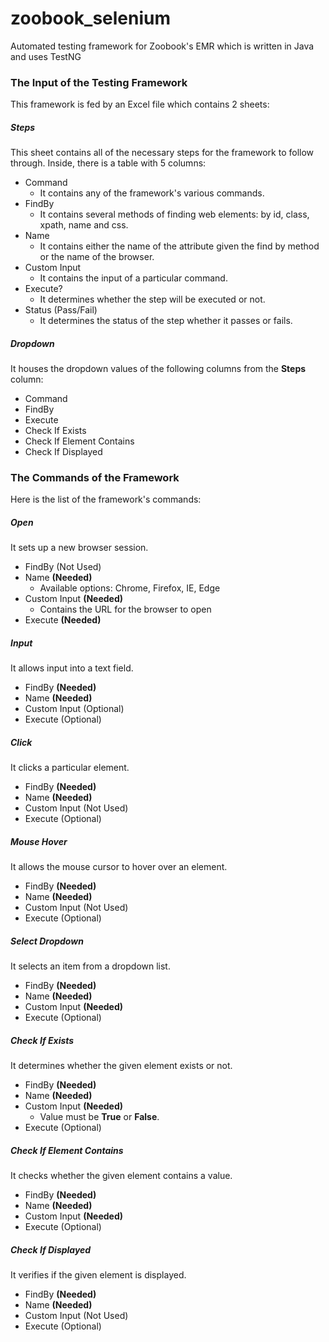 # zoobook_selenium
Automated testing framework for Zoobook's EMR which is written in Java and uses TestNG

### The Input of the Testing Framework
This framework is fed by an Excel file which contains 2 sheets:

##### Steps
This sheet contains all of the necessary steps for the framework to follow through. Inside, there is a table with 5 columns:

- Command
  - It contains any of the framework's various commands.
- FindBy
  - It contains several methods of finding web elements: by id, class, xpath, name and css.
- Name
  - It contains either the name of the attribute given the find by method or the name of the browser.
- Custom Input
  - It contains the input of a particular command.
- Execute?
  - It determines whether the step will be executed or not.
- Status (Pass/Fail)
  - It determines the status of the step whether it passes or fails.

##### Dropdown
It houses the dropdown values of the following columns from the **Steps** column: 

- Command
- FindBy
- Execute
- Check If Exists
- Check If Element Contains
- Check If Displayed

### The Commands of the Framework
Here is the list of the framework's commands:

##### Open
It sets up a new browser session.
- FindBy (Not Used)
- Name **(Needed)** 
  - Available options: Chrome, Firefox, IE, Edge
- Custom Input **(Needed)**
  - Contains the URL for the browser to open
- Execute **(Needed)**

##### Input
It allows input into a text field.
- FindBy **(Needed)**
- Name **(Needed)** 
- Custom Input (Optional)
- Execute (Optional)

##### Click
It clicks a particular element.
- FindBy **(Needed)**
- Name **(Needed)** 
- Custom Input (Not Used)
- Execute (Optional)

##### Mouse Hover
It allows the mouse cursor to hover over an element.
- FindBy **(Needed)**
- Name **(Needed)** 
- Custom Input (Not Used)
- Execute (Optional)

##### Select Dropdown
It selects an item from a dropdown list.
- FindBy **(Needed)**
- Name **(Needed)** 
- Custom Input **(Needed)**
- Execute (Optional)

##### Check If Exists
It determines whether the given element exists or not.
- FindBy **(Needed)**
- Name **(Needed)** 
- Custom Input **(Needed)**
  - Value must be **True** or **False**.
- Execute (Optional)

##### Check If Element Contains
It checks whether the given element contains a value.
- FindBy **(Needed)**
- Name **(Needed)** 
- Custom Input **(Needed)**
- Execute (Optional)

##### Check If Displayed
It verifies if the given element is displayed.
- FindBy **(Needed)**
- Name **(Needed)** 
- Custom Input (Not Used)
- Execute (Optional)
